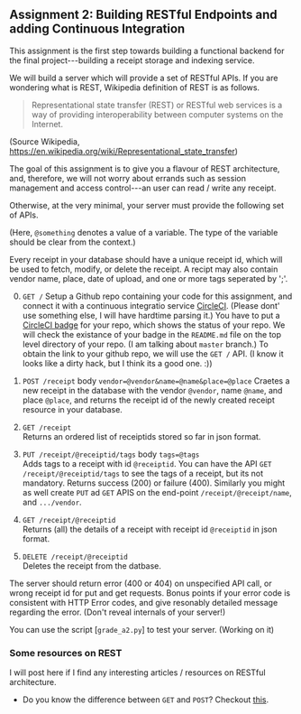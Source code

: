 Assignment 2: Building RESTful Endpoints and adding Continuous Integration
---------------------------------------------------------

This assignment is the first step towards building a functional backend for
the final project---building a receipt storage and indexing service. 

We will build a server which will provide a set of RESTful APIs. If you are wondering what is 
REST, Wikipedia definition of REST is as follows.
> Representational state transfer (REST) or RESTful web services is a way of providing interoperability between computer systems on the Internet.

(Source Wikipedia, https://en.wikipedia.org/wiki/Representational_state_transfer)

The goal of this assignment is to give you a flavour of REST architecture, and, therefore, 
we will not worry about errands such as session management and access control---an user can read / write any receipt. 

Otherwise, at the very minimal, your server must provide the following set of APIs. 

(Here, `@something` denotes a value of a variable. The type of the variable should be
clear from the context.)

Every receipt in your database should have a unique receipt id, which will be used to fetch, modify, or delete the
receipt. A recipt may also contain vendor name, place, date of upload, and one or more tags seperated by ';'.
<!-- and a blob of text extracted from the receipt image. You do not have to store the image for the purpose of these APIs,
but might be useful to work with Vision API. (I haven't tried, so please educate me.) -->

0. `GET /`
    Setup a Github repo containing your code for this assignment, and connect it with a continuous 
    integratio service [CircleCI](https://circleci.com/). (Please dont' use something else, I will have hardtime parsing
    it.) You have to put a [CircleCI badge](https://circleci.com/docs/1.0/status-badges/) for your repo, which shows the
    status of your repo. We will check the existance of your badge in the `README.md` file on the top level directory of
    your repo. (I am talking about `master` branch.) 
    To obtain the link to your github repo, we will use the `GET /` API. (I know it looks like a dirty hack, but I think
    its a good one. :))
<!-- 1. `POST /user` body `username=@x&password=@y`  
    Registers a user with username `@x` and password `@y`. If a user already
    exists with the same username, the system should throw an error.  
    Returns 200 for success, and 400 for Failure. -->
1. `POST /receipt` body `vendor=@vendor&name=@name&place=@place`
    Craetes a new receipt in the database with the vendor `@vendor`, name `@name`, and place `@place`, and returns
    the receipt id of the newly created receipt resource in your database. 
    
    <!-- the submitted receipt image, name, tags (if any) in the db, and 
    runs optical character recognition (OCR) on the image using [Google Vision API](https://cloud.google.com/vision/).
    This call to OCR API should be asynchronous, and the `POST /receipt` call should return a receipt id `@receiptid` 
    immediately.  One can fetch the OCR output later using `GET /receipt/@receiptid`. -->
2. `GET /receipt`  
   Returns an ordered list of receiptids stored so far in json format.
3. `PUT /receipt/@receiptid/tags` body `tags=@tags`  
   Adds tags to a receipt with id `@receiptid`. You can have the API `GET /receipt/@receiptid/tags` to see the tags of
   a receipt, but its not mandatory.
   Returns success (200) or failure (400). Similarly you might as well create `PUT` ad `GET` APIS on the end-point
   `/receipt/@receipt/name`, and `.../vendor`. 
<!--3. `PUT /receipt/@receiptid/tags` body `tags=@tags`  (All parameters might not be specified.) 
   Same as the 1, but this time an existing receipt is updated as opposed to creating
   a new one.  Returns success (200) or failure (400).-->
4. `GET /receipt/@receiptid`  
  Returns (all) the details of a receipt with receipt id `@receiptid` in json format. 
  <!--If the OCR output is not yet available, 
  you should indicate that in the OCR field.-->
5. `DELETE /receipt/@receiptid`  
   Deletes the receipt from the datbase.

The server should return error (400 or 404) on unspecified API call, or wrong receipt id for put and get requests.
Bonus points if your error code is consistent with HTTP Error codes, and give resonably detailed message 
regarding the error. (Don't reveal internals of your server!)


You can use the script [`grade_a2.py`]  to test your server. (Working on it)



### Some resources on REST
I will post here if I find any interesting articles / resources on RESTful architecture. 
* Do you know the difference between `GET` and `POST`? Checkout [this](https://www.w3schools.com/tags/ref_httpmethods.asp). 
